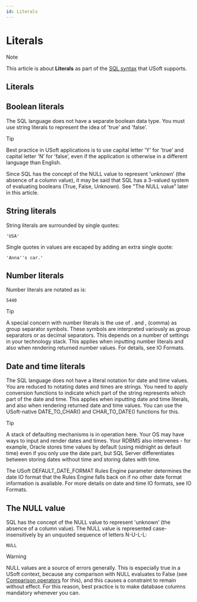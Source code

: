 ```yaml
---
id: Literals
---
```


# Literals



> [!NOTE]
> This article is about **Literals** as part of the [SQL syntax](/docs/Modeller_and_Rules_Engine/SQL_syntax) that USoft supports.

## **Literals**

## Boolean literals

The SQL language does not have a separate boolean data type. You must use string literals to represent the idea of 'true’ and 'false’.

> [!TIP]
> Best practice in USoft applications is to use capital letter 'Y’ for 'true’ and capital letter 'N’ for 'false’, even if the application is otherwise in a different language than English.

Since SQL has the concept of the NULL value to represent 'unknown’ (the absence of a column value), it may be said that SQL has a 3-valued system of evaluating booleans (True, False, Unknown). See "The NULL value” later in this article.

## String literals

String literals are surrounded by single quotes:

```
'USA'
```

Single quotes in values are escaped by adding an extra single quote:

```
'Anna''s car.'
```

## Number literals

Number literals are notated as is:

```
5440
```

> [!TIP]
> A special concern with number literals is the use of . and , (comma) as group separator symbols. These symbols are interpreted variously as group separators or as decimal separators. This depends on a number of settings in your technology stack. This applies when inputting number literals and also when rendering returned number values. For details, see IO Formats.

## Date and time literals

The SQL language does not have a literal notation for date and time values. You are reduced to notating dates and times are strings. You need to apply conversion functions to indicate which part of the string represents which part of the date and time. This applies when inputting date and time literals, and also when rendering returned date and time values. You can use the USoft-native DATE_TO_CHAR() and CHAR_TO_DATE() functions for this.

> [!TIP]
> A stack of defaulting mechanisms is in operation here. Your OS may have ways to input and render dates and times. Your RDBMS also intervenes - for example, Oracle stores time values by default (using midnight as default time) even if you only use the date part, but SQL Server differentiates between storing dates without time and storing dates with time.

The USoft DEFAULT_DATE_FORMAT Rules Engine parameter determines the date IO format that the Rules Engine falls back on if no other date format information is available. For more details on date and time IO formats, see IO Formats.

## The NULL value

SQL has the concept of the NULL value to represent 'unknown’ (the absence of a column value). The NULL value is represented case-insensitively by an unquoted sequence of letters N-U-L-L:

```
NULL
```

> [!WARNING]
> NULL values are a source of errors generally. This is especially true in a USoft context, because any comparison with NULL evaluates to False (see [Comparison operators](/docs/Modeller_and_Rules_Engine/SQL_syntax/Comparison_operators.md) for this), and this causes a constraint to remain without effect.
> For this reason, best practice is to make database columns mandatory whenever you can.